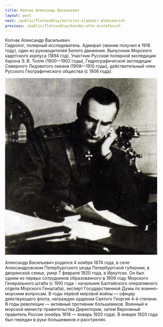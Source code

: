 ```yaml
---
title: Колчак Александр Васильевич
layout: post
next: /public/flotovodtsy/kornilov-vladimir-alekseevich
previous: /public/flotovodtsy/kocebu-otto-evstafevich
---
```


Колчак Александр Васильевич  
Гидролог, полярный исследователь. Адмирал (звание получил в 1918 году), один из руководителей Белого движения. Выпускник Морского кадетского корпуса (1894 год). Участник Русской полярной экспедиции барона Э. В. Толля (1900—1902 годы), Гидрографической экспедиции Северного Ледовитого океана (1909—1910 годы), действительный член Русского Географического общества (с 1906 года).  
  

![](/assets/img/Kolchak.gif)  

  
Александр Васильевич родился 4 ноября 1874 года, в селе Александровском Петербургского уезда Петербургской губернии, в дворянской семье, умер 7 февраля 1920 года, в Иркутске. Он был одним из первых сотрудников образованного в 1906 году Морского Генерального штаба (с 1910 года - начальник Балтийского оперативного отдела Морского Генштаба), эксперт Государственной Думы по военно-морским вопросам. В годы первой мировой войны — офицер действующего флота, награжден орденом Святого Георгия 4-й степени. В годы революции — активный противник большевиков. Военный и морской министр правительства Директории, затем Верховный правитель России (ноябрь 1918 — январь 1920 года). В январе 1920 года был передан в руки большевиков и расстрелян.